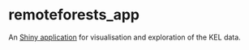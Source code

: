 # remoteforests_app
An [Shiny application](http://52.56.96.255:3838/Remoteforests/) for visualisation and exploration of the KEL data.
